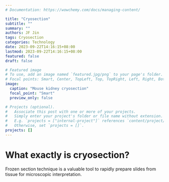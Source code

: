 ```yaml
---
# Documentation: https://wowchemy.com/docs/managing-content/

title: "Cryosection"
subtitle: ""
summary: ""
authors: JF Jin
tags: Cryosection
categories: Technology
date: 2023-09-22T14:16:15+08:00
lastmod: 2023-09-22T14:16:15+08:00
featured: false
draft: false

# Featured image
# To use, add an image named `featured.jpg/png` to your page's folder.
# Focal points: Smart, Center, TopLeft, Top, TopRight, Left, Right, BottomLeft, Bottom, BottomRight.
image:
  caption: "Mouse kidney cryosection"
  focal_point: "Smart"
  preview_only: false

# Projects (optional).
#   Associate this post with one or more of your projects.
#   Simply enter your project's folder or file name without extension.
#   E.g. `projects = ["internal-project"]` references `content/project/deep-learning/index.md`.
#   Otherwise, set `projects = []`.
projects: []
---
```


# What exactly is cryosection?

Frozen section technique is a valuable tool to rapidly prepare slides from tissue for microscopic interpretation. 
